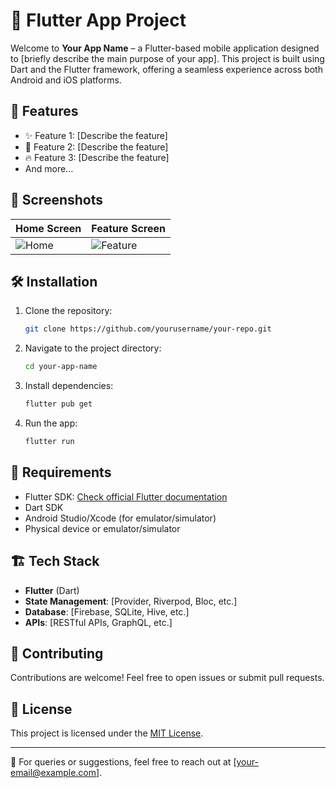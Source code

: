 # 📱 Flutter App Project

Welcome to **Your App Name** – a Flutter-based mobile application designed to [briefly describe the main purpose of your app]. This project is built using Dart and the Flutter framework, offering a seamless experience across both Android and iOS platforms.

## 🚀 Features

- ✨ Feature 1: [Describe the feature]
- 📌 Feature 2: [Describe the feature]
- 🔥 Feature 3: [Describe the feature]
- And more...

## 📸 Screenshots

| Home Screen | Feature Screen |
|------------|--------------|
| ![Home](screenshots/home.png) | ![Feature](screenshots/feature.png) |

## 🛠️ Installation

1. Clone the repository:
   ```sh
   git clone https://github.com/yourusername/your-repo.git
   ```
2. Navigate to the project directory:
   ```sh
   cd your-app-name
   ```
3. Install dependencies:
   ```sh
   flutter pub get
   ```
4. Run the app:
   ```sh
   flutter run
   ```

## 🔧 Requirements

- Flutter SDK: [Check official Flutter documentation](https://flutter.dev/docs/get-started/install)
- Dart SDK
- Android Studio/Xcode (for emulator/simulator)
- Physical device or emulator/simulator

## 🏗️ Tech Stack

- **Flutter** (Dart)
- **State Management**: [Provider, Riverpod, Bloc, etc.]
- **Database**: [Firebase, SQLite, Hive, etc.]
- **APIs**: [RESTful APIs, GraphQL, etc.]

## 🤝 Contributing

Contributions are welcome! Feel free to open issues or submit pull requests.

## 📜 License

This project is licensed under the [MIT License](LICENSE).

---

📩 For queries or suggestions, feel free to reach out at [your-email@example.com].

